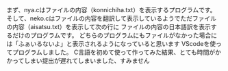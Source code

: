 まず、nya.cはファイルの内容（konnichiha.txt）を表示するプログラムです。
そして、neko.cはファイルの内容を翻訳して表示しているようでただファイルの内容（aisatsu.txt）を表示して次の行に
ファイルの内容の日本語訳を表示するだけのプログラムです。
どちらのプログラムにもファイルがなかった場合には「ふぁいるないよ」と表示されるようになっていると思います
VScodeを使ってプログラムしました。
C言語を初めて使って作ってみた結果、とても時間がかかってしまい提出が遅れてしまいました、すみません
